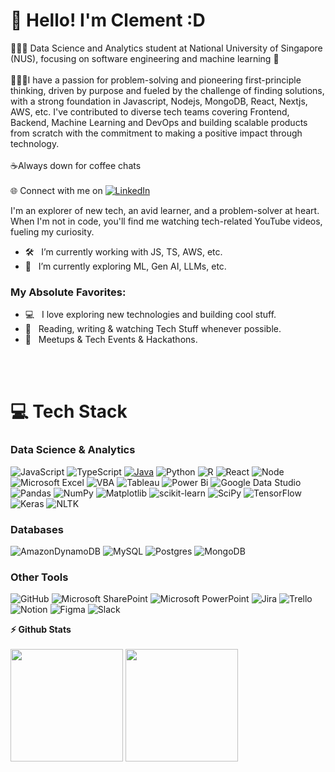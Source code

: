 
# 💫 Hello! I'm Clement :D
👨🏽‍🎓 Data Science and Analytics student at National University of Singapore (NUS), focusing on software engineering and machine learning 🚀
<br><br>👨🏽‍💻I have a passion for problem-solving and pioneering first-principle thinking, driven by purpose and fueled by the challenge of finding solutions, with a strong foundation in Javascript, Nodejs, MongoDB, React, Nextjs, AWS, etc. I've contributed to diverse tech teams covering Frontend, Backend, Machine Learning and DevOps and building scalable products from scratch with the commitment to making a positive impact through technology.<br><br>☕Always down for coffee chats<br><br>🌐 Connect with me on [![LinkedIn](https://img.shields.io/badge/LinkedIn-%230077B5.svg?logo=linkedin&logoColor=white)](https://www.linkedin.com/in/clement-yeu-jye-ling/)

I'm an explorer of new tech, an avid learner, and a problem-solver at heart.
When I'm not in code, you'll find me watching tech-related YouTube videos, fueling my curiosity.


- 🛠 &nbsp; I’m currently working with JS, TS, AWS, etc.
- 🚀 &nbsp; I’m currently exploring ML, Gen AI, LLMs, etc.

### My Absolute Favorites:

- 💻 &nbsp; I love exploring new technologies and building cool stuff.
- 📰 &nbsp; Reading, writing & watching Tech Stuff whenever possible.
- 🍕 &nbsp; Meetups & Tech Events & Hackathons.

<br><br>
# 💻 Tech Stack

### Data Science & Analytics

![JavaScript](https://img.shields.io/badge/javascript-3670A0?style=for-the-badge&logo=javascript&logoColor=white)
![TypeScript](https://img.shields.io/badge/typescript-3670A0?style=for-the-badge&logo=typescript&logoColor=white)
[![Java](https://img.shields.io/badge/Java-007396?style=for-the-badge&logo=java&logoColor=white)](https://www.java.com/)
![Python](https://img.shields.io/badge/python-3670A0?style=for-the-badge&logo=python&logoColor=ffdd54) 
![R](https://img.shields.io/badge/r-%23276DC3.svg?style=for-the-badge&logo=r&logoColor=white)
![React](https://img.shields.io/badge/react-4BA173?style=for-the-badge&logo=react&logoColor=white)
![Node](https://img.shields.io/badge/node-4BA173?style=for-the-badge&logo=nodedotjs&logoColor=white)
![Microsoft Excel](https://img.shields.io/badge/Microsoft_Excel-217346?style=for-the-badge&logo=microsoft-excel&logoColor=white)
![VBA](https://img.shields.io/badge/VBA-8674A1?style=for-the-badge&logo=visual%20studio&logoColor=white)
![Tableau](https://img.shields.io/badge/Tableau-E97627?style=for-the-badge&logo=Tableau&logoColor=white)
![Power Bi](https://img.shields.io/badge/power_bi-F2C811?style=for-the-badge&logo=powerbi&logoColor=black)
![Google Data Studio](https://img.shields.io/badge/Google%20Data%20Studio-4285F4?style=for-the-badge&logo=google%20data%20studio&logoColor=white)
![Pandas](https://img.shields.io/badge/Pandas-2C2D72?style=for-the-badge&logo=pandas&logoColor=white)
![NumPy](https://img.shields.io/badge/numpy-%23013243.svg?style=for-the-badge&logo=numpy&logoColor=white)
![Matplotlib](https://img.shields.io/badge/Matplotlib-11557c?style=for-the-badge&logo=python&logoColor=white)
![scikit-learn](https://img.shields.io/badge/scikit--learn-%23F7931E.svg?style=for-the-badge&logo=scikit-learn&logoColor=white)
![SciPy](https://img.shields.io/badge/SciPy-%230C55A5.svg?style=for-the-badge&logo=scipy&logoColor=%white)
![TensorFlow](https://img.shields.io/badge/TensorFlow-FF6F00?style=for-the-badge&logo=tensorflow&logoColor=white)
![Keras](https://img.shields.io/badge/Keras-D00000?style=for-the-badge&logo=keras&logoColor=white)
![NLTK](https://img.shields.io/badge/NLTK-4BA173?style=for-the-badge&logo=nltk&logoColor=white)


### Databases

![AmazonDynamoDB](https://img.shields.io/badge/Amazon%20DynamoDB-4053D6?style=for-the-badge&logo=Amazon%20DynamoDB&logoColor=white)
![MySQL](https://img.shields.io/badge/mysql-%2300f.svg?style=for-the-badge&logo=mysql&logoColor=white)
![Postgres](https://img.shields.io/badge/postgres-%23316192.svg?style=for-the-badge&logo=postgresql&logoColor=white)
![MongoDB](https://img.shields.io/badge/MongoDB-%234ea94b.svg?style=for-the-badge&logo=mongodb&logoColor=white) 

### Other Tools
![GitHub](https://img.shields.io/badge/github-%23121011.svg?style=for-the-badge&logo=github&logoColor=white)
![Microsoft SharePoint ](https://img.shields.io/badge/Microsoft_SharePoint-0078D4?style=for-the-badge&logo=microsoft-sharepoint&logoColor=white)
![Microsoft PowerPoint](https://img.shields.io/badge/Microsoft_PowerPoint-B7472A?style=for-the-badge&logo=microsoft-powerpoint&logoColor=white)
![Jira](https://img.shields.io/badge/Jira-0052CC?style=for-the-badge&logo=Jira&logoColor=white)
![Trello](https://img.shields.io/badge/Trello-0079BF?style=for-the-badge&logo=trello&logoColor=white)
![Notion](https://img.shields.io/badge/Notion-%23000000.svg?style=for-the-badge&logo=notion&logoColor=white)
![Figma](https://img.shields.io/badge/Figma-F24E1E?style=for-the-badge&logo=figma&logoColor=white)
![Slack](https://img.shields.io/badge/Slack-4A154B?style=for-the-badge&logo=slack&logoColor=white)

  <summary><b>⚡ Github Stats</b></summary>

  <br />
  <img height="180em" src="https://github-readme-stats.vercel.app/api?username=clementlemon02&show_icons=true&hide_border=true&&count_private=true&include_all_commits=true" />
  <img height="180em" src="https://github-readme-stats.vercel.app/api/top-langs/?username=clementlemon02&exclude_repo=KNN-Image-Classification&show_icons=true&hide_border=true&layout=compact&langs_count=8"/>

<div align="center">


</div>
